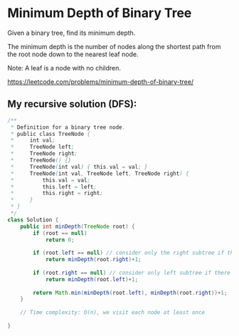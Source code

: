 # Minimum Depth of Binary Tree

Given a binary tree, find its minimum depth.

The minimum depth is the number of nodes along the shortest path from the root node down to the nearest leaf node.

Note: A leaf is a node with no children.

https://leetcode.com/problems/minimum-depth-of-binary-tree/

## My recursive solution (DFS):

```Java
/**
 * Definition for a binary tree node.
 * public class TreeNode {
 *     int val;
 *     TreeNode left;
 *     TreeNode right;
 *     TreeNode() {}
 *     TreeNode(int val) { this.val = val; }
 *     TreeNode(int val, TreeNode left, TreeNode right) {
 *         this.val = val;
 *         this.left = left;
 *         this.right = right;
 *     }
 * }
 */
class Solution {
    public int minDepth(TreeNode root) {
        if (root == null)
            return 0;
        
        if (root.left == null) // consider only the right subtree if there is no left subtree
            return minDepth(root.right)+1;
        
        if (root.right == null) // consider only left subtree if there is no right subtree
            return minDepth(root.left)+1;
        
        return Math.min(minDepth(root.left), minDepth(root.right))+1;
    }
    
    // Time complexity: O(n), we visit each node at least once
    
}
```
